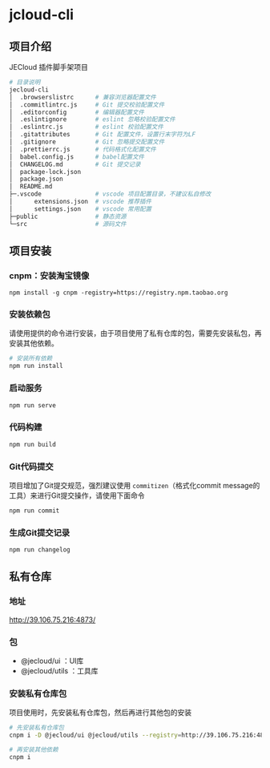 # jcloud-cli
## 项目介绍
JECloud 插件脚手架项目
```bash
# 目录说明
jecloud-cli            
│  .browserslistrc      # 兼容浏览器配置文件
│  .commitlintrc.js     # Git 提交校验配置文件
│  .editorconfig        # 编辑器配置文件
│  .eslintignore        # eslint 忽略校验配置文件
│  .eslintrc.js         # eslint 校验配置文件
│  .gitattributes       # Git 配置文件，设置行末字符为LF
│  .gitignore           # Git 忽略提交配置文件
│  .prettierrc.js       # 代码格式化配置文件
│  babel.config.js      # babel配置文件
│  CHANGELOG.md         # Git 提交记录
│  package-lock.json    
│  package.json         
│  README.md           
├─.vscode               # vscode 项目配置目录，不建议私自修改
│      extensions.json  # vscode 推荐插件
│      settings.json    # vscode 常用配置
├─public                # 静态资源
└─src                   # 源码文件

```


## 项目安装
### cnpm：安装淘宝镜像
```
npm install -g cnpm -registry=https://registry.npm.taobao.org
```
### 安装依赖包
请使用提供的命令进行安装，由于项目使用了私有仓库的包，需要先安装私包，再安装其他依赖。
```bash
# 安装所有依赖
npm run install
```

### 启动服务
```bash
npm run serve
```

### 代码构建
```bash
npm run build
```
### Git代码提交
项目增加了Git提交规范，强烈建议使用 `commitizen`（格式化commit message的工具）来进行Git提交操作，请使用下面命令

```bash
npm run commit
```

### 生成Git提交记录

```bash
npm run changelog
```

## 私有仓库
### 地址
http://39.106.75.216:4873/
### 包
- @jecloud/ui ：UI库
- @jecloud/utils ：工具库
### 安装私有仓库包

项目使用时，先安装私有仓库包，然后再进行其他包的安装
```bash
# 先安装私有仓库包
cnpm i -D @jecloud/ui @jecloud/utils --registry=http://39.106.75.216:4873/

# 再安装其他依赖
cnpm i
```
